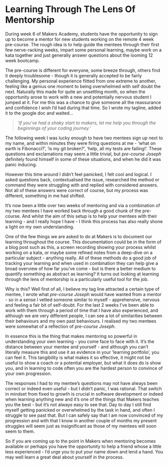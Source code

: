 # Learning Through The Lens Of Mentorship

During week 6 of Makers Academy, students have the opportunity to sign up to become a mentor for new students working on the remote 4 week pre-course. The rough idea is to help guide the mentees through their first few nerve-racking weeks, impart some personal learning, maybe work on a kata together and just generally answer questions about the looming 12 week bootcamp.

The pre-course is different for everyone, some breeze through, others find it deeply troublesome - though it is generally accepted to be fairly challenging. My personal experience flitted from one extreme to another, feeling like a genius one moment to being overwhelmed with self doubt the next. Naturally this made for quite an unsettling month, so when the opportunity arose to work with a new and potentially nervous student I jumped at it. For me this was a chance to give someone all the reassurance and confidence I wish I’d had during that time. So I wrote my tagline, added it to the google doc and waited…

> *‘If you’ve had a shaky start to makers, let me help you through the beginnings of your coding journey.’*

The following week I was lucky enough to have two mentees sign up next to my name, and within minutes they were firing questions at me - ‘what on earth is Fibonacci?’, ‘is my git broken?’, ‘help, all my tests are failing!’. These questions and exclamations may seem a little trivial, but *pre-course Joseph* definitely found himself in some of these situations, and when he did it was panic inducing.

However this time around I didn’t feel panicked, I felt cool and logical. I asked questions back, contextualised the issue, researched the method or command they were struggling with and replied with considered answers. Not all of these answers were correct of course, but my process was different, something in me had shifted.

It’s now been a little over two weeks of mentoring and via a combination of my two mentees I have worked back through a good chunk of the pre-course. And whilst the aim of this setup is to help your mentees with their learning - and I really hope I have - I think this process has also really shone a light on my own understanding.

One of the few things we are asked to do at Makers is to document our learning throughout the course. This documentation could be in the form of a blog post such as this, a screen recording showing your process whilst working on a kata, or maybe some refined notes from a deep-dive on a particular subject - anything really. All of these methods do a good job of tracking your learning and when used in combination they can help give a broad overview of how far you’ve come - but is there a better medium to quantify something as abstract as learning? It turns out looking at learning through the lens of mentorship is a particularly useful tool for the job.

Why is this? Well first of all, I believe my tag line attracted a certain type of mentee, I wrote what *pre-course Joseph* would have wanted from a mentor - so in a sense I vetted someone similar to myself - apprehensive, nervous and feeling a fair bit of self-doubt. For the last 2 weeks I’ve been able to work with them through a period of time that I have also experienced, and although we are very different people, I can see a lot of similarities between their behaviours and my own past behaviours. I realised my two mentees were somewhat of a reflection of *pre-course Joseph*.

In essence this is the thing that makes mentoring so powerful in understanding your own learning - you come face to face with it. It’s the distance between your mentee and yourself - and although you can’t literally measure this and use it as evidence in your ‘learning portfolio’, you can feel it. This tangibility is what makes it so effective, it might not be useful to show a coach or a potential employer, but what it does do is show you, and in learning to code often you are the hardest person to convince of your own progression.

The responses I had to my mentee’s questions may not have always been correct or indeed even useful - but I didn’t panic, I was rational. That switch in mindset from fixed to growth is crucial in software development or indeed when learning anything new and it’s one of the things that Makers teaches you the best - but it’s not always easy to see that. Day to day I still find myself getting panicked or overwhelmed by the task in hand, and often I struggle to see past that. But I can safely say that I am now convinced of my progression and with that I know in another couple of months my present struggles will seem just as insignificant as those of my mentees will soon seem to them.

So if you are coming up to the point in Makers when mentoring becomes available or perhaps you have the opportunity to help a friend whose a little less experienced - I’d urge you to put your name down and lend a hand. You may well learn a great deal about yourself in the process.
